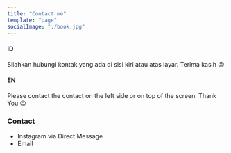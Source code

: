```yaml
---
title: "Contact me"
template: "page"
socialImage: "./book.jpg"
---
```


#### ID
<p> Silahkan hubungi kontak yang ada di sisi kiri atau atas layar. Terima kasih 😉</p>

#### EN
<p> Please contact the contact on the left side or on top of the screen. Thank You 😉</p>

### Contact
- Instagram via Direct Message
- Email